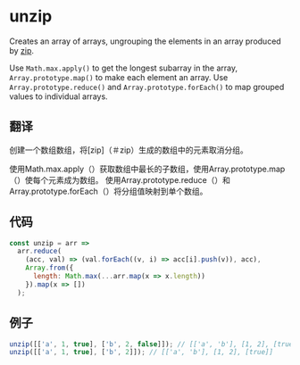 # unzip

Creates an array of arrays, ungrouping the elements in an array produced by [zip](#zip).

Use `Math.max.apply()` to get the longest subarray in the array, `Array.prototype.map()` to make each element an array.
Use `Array.prototype.reduce()` and `Array.prototype.forEach()` to map grouped values to individual arrays.

## 翻译

创建一个数组数组，将[zip]（＃zip）生成的数组中的元素取消分组。

使用Math.max.apply（）获取数组中最长的子数组，使用Array.prototype.map（）使每个元素成为数组。
使用Array.prototype.reduce（）和Array.prototype.forEach（）将分组值映射到单个数组。

## 代码

```js
const unzip = arr =>
  arr.reduce(
    (acc, val) => (val.forEach((v, i) => acc[i].push(v)), acc),
    Array.from({
      length: Math.max(...arr.map(x => x.length))
    }).map(x => [])
  );
```

## 例子

```js
unzip([['a', 1, true], ['b', 2, false]]); // [['a', 'b'], [1, 2], [true, false]]
unzip([['a', 1, true], ['b', 2]]); // [['a', 'b'], [1, 2], [true]]
```

